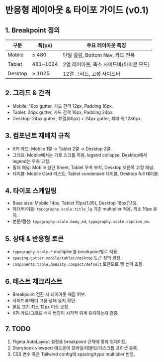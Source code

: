 # 반응형 레이아웃 & 타이포 가이드 (v0.1)

## 1. Breakpoint 정의
| 구분 | 폭(px) | 주요 레이아웃 특징 |
| --- | --- | --- |
| Mobile | ≤ 480 | 단일 컬럼, Bottom Nav, 카드 전폭 |
| Tablet | 481~1024 | 2열 레이아웃, 축소 사이드바(아이콘 모드) |
| Desktop | ≥ 1025 | 12열 그리드, 고정 사이드바 |

## 2. 그리드 & 간격
- Mobile: 16px gutter, 카드 간격 12px, Padding 16px.
- Tablet: 24px gutter, 카드 간격 16px, Padding 24px.
- Desktop: 24px gutter, 12열(80px) + 24px gutter, 최대 폭 1280px.

## 3. 컴포넌트 재배치 규칙
- KPI 카드: Mobile 1열 → Tablet 2열 → Desktop 3열.
- 그래프: Mobile에서는 가로 스크롤 허용, legend collapse. Desktop에서 legend는 우측 고정.
- 필터 패널: Mobile 상단 Sheet, Tablet 우측 부착, Desktop 오른쪽 고정 패널.
- 테이블: Mobile Card 리스트, Tablet condensed 테이블, Desktop full 테이블.

## 4. 타이포 스케일링
- Base size: Mobile 14px, Tablet 15px(1.05), Desktop 16px(1.15).
- 헤더/타이틀: `typography.scale.title_lg` 기준 multiplier 적용, 최소 16px 유지.
- 본문/캡션: `typography.scale.body_md`, `typography.scale.caption_sm`.

## 5. 상태 & 반응형 토큰
- `typography.scale.*` multiplier를 breakpoint별로 적용.
- `spacing.gutter.mobile/tablet/desktop` 토큰 정의 권장.
- `components.table.density.compact/default` 토큰으로 행 높이 조절.

## 6. 테스트 체크리스트
- Breakpoint 전환 시 레이아웃 깨짐 여부.
- 사이드바/헤더 고정 상태 유지 확인.
- 폰트 크기 최소 12px 이상 보장.
- KPI 카드/그래프 배치 변경이 시각적 위계 유지하는지 검증.

## 7. TODO
1. Figma AutoLayout 설정을 breakpoint 규칙에 맞춰 업데이트.
2. Storybook viewport 애드온에 모바일/태블릿/데스크톱 프리셋 등록.
3. CSS 변수 혹은 Tailwind config에 spacing/typo multiplier 반영.

